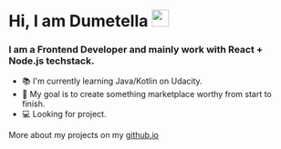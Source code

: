 # Hi, I am Dumetella <img src="https://raw.githubusercontent.com/MartinHeinz/MartinHeinz/master/wave.gif" width="30px">
### I am a Frontend Developer and mainly work with React + Node.js techstack.

- 📚 I'm currently learning Java/Kotlin on Udacity.
- 🥅 My goal is to create something marketplace worthy from start to finish.
- 💻 Looking for project.

More about my projects on my [github.io](https://dumetella.github.io/)

<!-- -->
